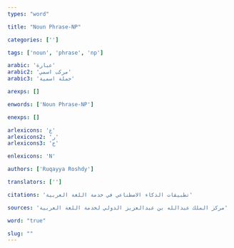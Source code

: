 ```yaml
---
types: "word"

title: "Noun Phrase-NP"

categories: ['']

tags: ['noun', 'phrase', 'np']

arabic: 'عبارة'
arabic2: 'مركب اسمي'
arabic3: 'جملة اسمية'

arexps: []

enwords: ['Noun Phrase-NP']

enexps: []

arlexicons: 'ع'
arlexicons2: 'ر'
arlexicons3: 'ج'

enlexicons: 'N'

authors: ['Ruqayya Roshdy']

translators: ['']

citations: 'تطبيقات الذكاء الاصطناعي في خدمة اللغة العربية'

sources: 'مركز الملك عبدالله بن عبدالعزيز الدولي لخدمة اللغة العربية'

word: "true"

slug: ""
---
```

